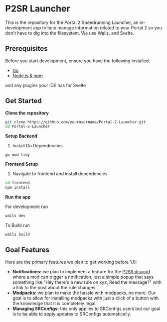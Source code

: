 # P2SR Launcher

This is the repository for the Portal 2 Speedrunning Launcher, an in-development app to help manage information related to your Portal 2 so you don't have to dig into the filesystem. We use Wails, and Svelte.

## Prerequisites

Before you start development, ensure you have the following installed.

- [Go](golang.org/doc/install)
- [Node.js & npm](https://nodejs.org/en)

and any plugins your IDE has for Svelte

## Get Started

**Clone the repository**

```sh
git clone https://github.com/yourusername/Portal-2-Launcher.git
cd Portal-2-Launcher
```

**Setup Backend**

1. Install Go Dependencies

```golang
go mod tidy
```

**Frontend Setup**

1. Navigate to frontend and install dependencies

```sh
cd frontend
npm install
```

**Run the app**

For development run

```sh
wails dev
```

To Build run

```sh
wails build
```

## Goal Features

Here are the primary features we plan to get working before 1.0:

- **Notifications:** we plan to implement a feature for the [P2SR discord](https://discord.gg) where a mod can trigger a notification, just a simple popup that says something like "Hey there's a new rule on xyz, Read the message?" with a link to the post about the rule changes.
- **Modpacks:** we plan to make the hassle with modpacks, no more. Our goal is to allow for installing modpacks with just a click of a button with the knowledge that it is completely legal.
- **Managing SRConfigs:** this only applies to SRConfigs users but our goal is to be able to apply updates to SRConfigs automatically.
